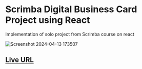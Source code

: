# Scrimba Digital Business Card Project using React
Implementation of solo project from Scrimba course on react

![Screenshot 2024-04-13 173507](https://github.com/polcuenca/digital-business-card/assets/115073490/3a4936b2-f5ba-48b6-9246-8e538bf65d5b)

## [Live URL](https://meetpol.netlify.app)

